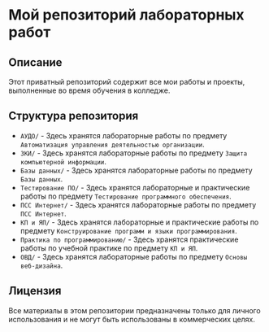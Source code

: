 # Мой репозиторий лабораторных работ

## Описание

Этот приватный репозиторий содержит все мои работы и проекты, выполненные во время обучения в колледже.

## Структура репозитория

- `АУДО/` - Здесь хранятся лабораторные работы по предмету `Автоматизация управления деятельностью организации`.
- `ЗКИ/` - Здесь хранятся лабораторные работы по предмету `Защита компьютерной информации`.
- `Базы данных/` - Здесь хранятся лабораторные работы по предмету `Базы данных`.
- `Тестирование ПО/` - Здесь хранятся лабораторные и практические работы по предмету `Тестирование программного обеспечения`.
- `ПСС Интернет/` - Здесь хранятся лабораторные работы по предмету `ПСС Интернет`.
- `КП и ЯП/` - Здесь хранятся лабораторные и практические работы по предмету `Конструирование программ и языки программирования`.
- `Практика по программированию/` - Здесь хранятся практические работы по учебной практике по предмету `КП и ЯП`.
- `ОВД/` - Здесь хранятся лабораторные работы по предмету `Основы веб-дизайна`.

## Лицензия

Все материалы в этом репозитории предназначены только для личного использования и не могут быть использованы в коммерческих целях.
